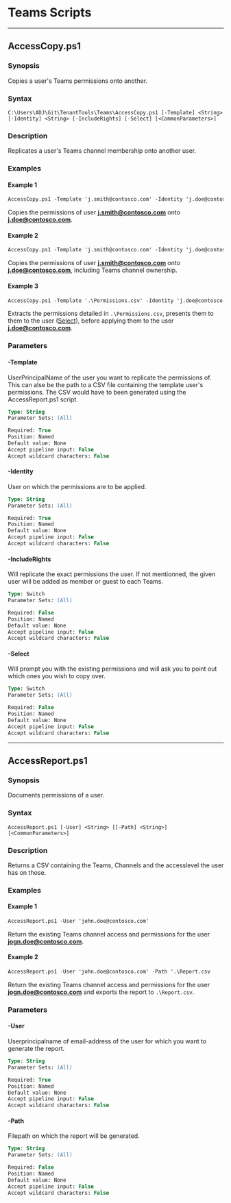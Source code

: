 # Teams Scripts

---

## AccessCopy.ps1


### Synopsis
Copies a user's Teams permissions onto another.


### Syntax
```
C:\Users\ADJ\Git\TenantTools\Teams\AccessCopy.ps1 [-Template] <String> [-Identity] <String> [-IncludeRights] [-Select] [<CommonParameters>]
```


### Description
Replicates a user's Teams channel membership onto another user.


### Examples

#### Example 1
```ps
AccessCopy.ps1 -Template 'j.smith@contosco.com' -Identity 'j.doe@contosco.com'
```
Copies the permissions of user **j.smith@contosco.com** onto **j.doe@contosco.com**.

#### Example 2
```ps
AccessCopy.ps1 -Template 'j.smith@contosco.com' -Identity 'j.doe@contosco.com -IncludeRight
```
Copies the permissions of user **j.smith@contosco.com** onto **j.doe@contosco.com**, including Teams channel ownership.

#### Example 3
```ps
AccessCopy.ps1 -Template '.\Permissions.csv' -Identity 'j.doe@contosco.com -Select
```
Extracts the permissions detailed in `.\Permissions.csv`, presents them to them to the user ([Select](#Select)), before applying them to the user **j.doe@contosco.com**.


### Parameters

#### -Template
UserPrincipalName of the user you want to replicate the permissions of.
This can alse be the path to a CSV file containing the template user's permissions. The CSV would have to been generated using the AccessReport.ps1 script.
```ps
Type: String
Parameter Sets: (All)

Required: True
Position: Named
Default value: None
Accept pipeline input: False
Accept wildcard characters: False
```

#### -Identity
User on which the permissions are to be applied.
```ps
Type: String
Parameter Sets: (All)

Required: True
Position: Named
Default value: None
Accept pipeline input: False
Accept wildcard characters: False
```

#### -IncludeRights
Will replicate the exact permissions the user. If not mentionned, the given user will be added as member or guest to each Teams.
```ps
Type: Switch
Parameter Sets: (All)

Required: False
Position: Named
Default value: None
Accept pipeline input: False
Accept wildcard characters: False
```

#### -Select
Will prompt you with the existing permissions and will ask you to point out which ones you wish to copy over.
```ps
Type: Switch
Parameter Sets: (All)

Required: False
Position: Named
Default value: None
Accept pipeline input: False
Accept wildcard characters: False
```

---

## AccessReport.ps1


### Synopsis
Documents permissions of a user.


### Syntax
```
AccessReport.ps1 [-User] <String> [[-Path] <String>] [<CommonParameters>]
```


### Description
Returns a CSV containing the Teams, Channels and the accesslevel the user has on those.


### Examples

#### Example 1
```ps
AccessReport.ps1 -User 'john.doe@contosco.com'
```
Return the existing Teams channel access and permissions for the user **jogn.doe@contosco.com**.

#### Example 2
```ps
AccessReport.ps1 -User 'john.doe@contosco.com' -Path '.\Report.csv
```
Return the existing Teams channel access and permissions for the user **jogn.doe@contosco.com** and exports the report to `.\Report.csv`.


### Parameters

#### -User
Userprincipalname of email-address of the user for which you want to generate the report.
```ps
Type: String
Parameter Sets: (All)

Required: True
Position: Named
Default value: None
Accept pipeline input: False
Accept wildcard characters: False
```

#### -Path
Filepath on which the report will be generated.
```ps
Type: String
Parameter Sets: (All)

Required: False
Position: Named
Default value: None
Accept pipeline input: False
Accept wildcard characters: False
```